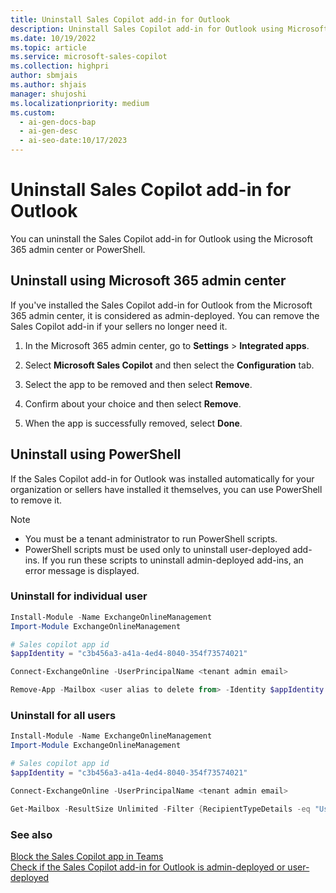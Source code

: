 ```yaml
---
title: Uninstall Sales Copilot add-in for Outlook
description: Uninstall Sales Copilot add-in for Outlook using Microsoft 365 admin center or PowerShell.
ms.date: 10/19/2022
ms.topic: article
ms.service: microsoft-sales-copilot
ms.collection: highpri
author: sbmjais
ms.author: shjais
manager: shujoshi
ms.localizationpriority: medium
ms.custom:
  - ai-gen-docs-bap
  - ai-gen-desc
  - ai-seo-date:10/17/2023
---
```


# Uninstall Sales Copilot add-in for Outlook

You can uninstall the Sales Copilot add-in for Outlook using the Microsoft 365 admin center or PowerShell.

## Uninstall using Microsoft 365 admin center

If you've installed the Sales Copilot add-in for Outlook from the Microsoft 365 admin center, it is considered as admin-deployed. You can remove the Sales Copilot add-in if your sellers no longer need it.

1.  In the Microsoft 365 admin center, go to **Settings** &gt; **Integrated apps**.

2.  Select **Microsoft Sales Copilot** and then select the **Configuration** tab.

3. Select the app to be removed and then select **Remove**.

4.  Confirm about your choice and then select **Remove**.

5. When the app is successfully removed, select **Done**.

## Uninstall using PowerShell

If the Sales Copilot add-in for Outlook was installed automatically for your organization or sellers have installed it themselves, you can use PowerShell to remove it.

> [!NOTE]
> - You must be a tenant administrator to run PowerShell scripts.
> - PowerShell scripts must be used only to uninstall user-deployed add-ins. If you run these scripts to uninstall admin-deployed add-ins, an error message is displayed.

### Uninstall for individual user

```powershell
Install-Module -Name ExchangeOnlineManagement
Import-Module ExchangeOnlineManagement

# Sales copilot app id
$appIdentity = "c3b456a3-a41a-4ed4-8040-354f73574021"

Connect-ExchangeOnline -UserPrincipalName <tenant admin email>

Remove-App -Mailbox <user alias to delete from> -Identity $appIdentity -Confirm:$false
```

### Uninstall for all users


```powershell
Install-Module -Name ExchangeOnlineManagement
Import-Module ExchangeOnlineManagement

# Sales copilot app id
$appIdentity = "c3b456a3-a41a-4ed4-8040-354f73574021"

Connect-ExchangeOnline -UserPrincipalName <tenant admin email>

Get-Mailbox -ResultSize Unlimited -Filter {RecipientTypeDetails -eq "UserMailbox"} | ForEach-Object { Remove-App -Mailbox $_.Identity -Identity $appIdentity -Confirm:$false }
```

### See also

[Block the Sales Copilot app in Teams](block-viva-sales-app-teams.md)<br>
[Check if the Sales Copilot add-in for Outlook is admin-deployed or user-deployed](install-sales-copilot.md#how-do-i-know-if-the-sales-copilot-add-in-for-outlook-is-admin-deployed-or-user-deployed)